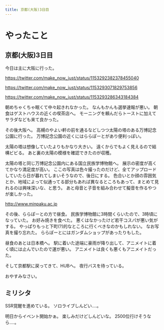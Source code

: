 ```yaml
---
title: 京都(大阪)3日目
---
```


# やったこと

## 京都(大阪)3日目

今日は主に大阪に行った。

https://twitter.com/make_now_just/status/1153292382378455040

https://twitter.com/make_now_just/status/1153293071829753856

https://twitter.com/make_now_just/status/1153293286343184384

朝めちゃくちゃ眠くて中々起きれなかった。
なんもかんも選挙速報が悪い。
朝食はゲストハウスの近くの喫茶店へ。
モーニングを頼んだらトーストに加えてサラダなども来て良かった。

その後大阪へ。
高槻のやよい軒の前を通るなどしつつ太陽の塔のある万博記念公園に行った。
万博記念公園の近くにはららぽーとがあり便利っぽい。

太陽の塔は想像していたよりもかなり大きい。
遠くからでもよく見えるので結構ビビる。
あと裏の太陽の模様を確認できたのが収穫。

太陽の塔と同じ万博記念公園内にある国立民族学博物館へ。
展示の密度が高くてかなり満足度が高い。
ここの写真は色々撮ったのだけど、全てアップロードしていたら日が暮れてしまいそうなので、後日にする。
色合いとか顔の雰囲気とか、地域によって似通ってる部分もあれば異なるところもあって、まとめて見れるのは興味深いな、と思う。
あと母音と子音を組み合わせて擬音を作るやつが楽しかった。

http://www.minpaku.ac.jp

その後、ららぽーとの方で昼食。
民族学博物館に3時間くらいたので、3時頃になっていた。
お好み焼きを食べた。
悪くはなかったけど若干コスパが悪い気がする。
やっぱりもっと下町(?)的なところに行くべきなのかもしれない。
なお写真を撮り忘れた。
ららぽーとにはガンダムショップがあったりもした。

昼食のあとは日本橋へ。
駅に着いた途端に豪雨が降り出して、アニメイトに着く頃には止んでいたので運が悪い。
アニメイトは良くも悪くもアニメイトだった。

そして京都駅に戻ってきて、HUBへ。
夜行バスを待っている。

おやすみなさい。

## ミリシタ

SSR覚醒を進めている。
ソロライブしんどい‥‥。

明日からイベント開始かぁ。
楽しみだけどしんどいな。
2500位行けそうなら‥‥。
